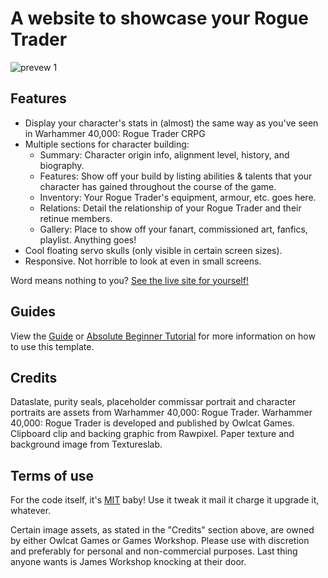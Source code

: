 # A website to showcase your Rogue Trader

![prevew 1](https://github.com/user-attachments/assets/1629ece6-2f36-4f66-a746-096779f9067d)


## Features

- Display your character's stats in (almost) the same way as you've seen in Warhammer 40,000: Rogue Trader CRPG
- Multiple sections for character building:
  - Summary: Character origin info, alignment level, history, and biography.
  -  Features: Show off your build by listing abilities & talents that your character has gained throughout the course of the game.
  -  Inventory: Your Rogue Trader's equipment, armour, etc. goes here. 
  -  Relations: Detail the relationship of your Rogue Trader and their retinue members.
  -  Gallery: Place to show off your fanart, commissioned art, fanfics, playlist. Anything goes! 
- Cool floating servo skulls (only visible in certain screen sizes).
- Responsive. Not horrible to look at even in small screens.

Word means nothing to you? [See the live site for yourself!](https://bloodpraxis.github.io/rogue-trader-character-sheet/)

## Guides

View the [Guide](https://github.com/bloodpraxis/rogue-trader-character-sheet/wiki/Tutorial) or [Absolute Beginner Tutorial](https://github.com/bloodpraxis/rogue-trader-character-sheet/wiki/Absolute-Beginner-Tutorial) for more information on how to use this template.

## Credits
Dataslate, purity seals, placeholder commissar portrait and character portraits are assets from Warhammer 40,000: Rogue Trader. 
Warhammer 40,000: Rogue Trader is developed and published by Owlcat Games. 
Clipboard clip and backing graphic from Rawpixel. Paper texture and background image from Textureslab. 

## Terms of use
For the code itself, it's [MIT](https://opensource.org/license/mit) baby! Use it tweak it mail it charge it upgrade it, whatever.

Certain image assets, as stated in the "Credits" section above, are owned by either Owlcat Games or Games Workshop. Please use with discretion and preferably for personal and non-commercial purposes. Last thing anyone wants is James Workshop knocking at their door.
